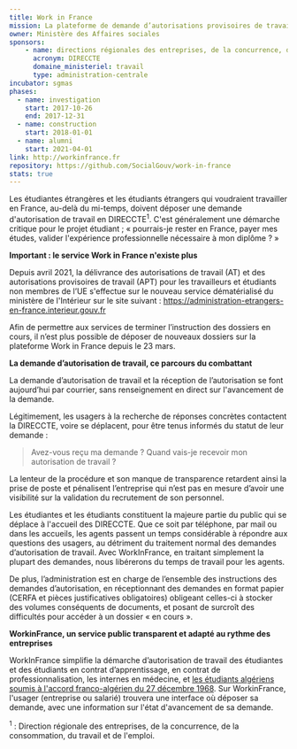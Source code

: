 ```yaml
---
title: Work in France
mission: La plateforme de demande d’autorisations provisoires de travail
owner: Ministère des Affaires sociales
sponsors: 
    - name: directions régionales des entreprises, de la concurrence, de la consommation, du travail et de l'emploi
      acronym: DIRECCTE
      domaine_ministeriel: travail
      type: administration-centrale
incubator: sgmas
phases:
  - name: investigation
    start: 2017-10-26
    end: 2017-12-31
  - name: construction
    start: 2018-01-01
  - name: alumni
    start: 2021-04-01
link: http://workinfrance.fr
repository: https://github.com/SocialGouv/work-in-france
stats: true
---
```


Les étudiantes étrangères et les étudiants étrangers qui voudraient travailler en France, au-delà du mi-temps, doivent déposer une demande d'autorisation de travail en DIRECCTE<sup>1</sup>. C'est généralement une démarche critique pour le projet étudiant ; « pourrais-je rester en France, payer mes études, valider l'expérience professionnelle nécessaire à mon diplôme ? »

**Important : le service Work in France n'existe plus**

Depuis avril 2021, la délivrance des autorisations de travail (AT) et des autorisations provisoires de travail (APT) pour les travailleurs et étudiants non membres de l’UE s'effectue sur le nouveau service dématérialisé du ministère de l'Intérieur sur le site suivant : https://administration-etrangers-en-france.interieur.gouv.fr

Afin de permettre aux services de terminer l’instruction des dossiers en cours, il n’est plus possible de déposer de nouveaux dossiers sur la plateforme Work in France depuis le 23 mars.


**La demande d’autorisation de travail, ce parcours du combattant**

La demande d’autorisation de travail et la réception de l’autorisation se font aujourd’hui par courrier, sans renseignement en direct sur l'avancement de la demande.

Légitimement, les usagers à la recherche de réponses concrètes contactent la DIRECCTE, voire se déplacent, pour être tenus informés du statut de leur demande :

> Avez-vous reçu ma demande ?
> Quand vais-je recevoir mon autorisation de travail ?

La lenteur de la procédure et son manque de transparence retardent ainsi la prise de poste et pénalisent l’entreprise qui n’est pas en mesure d’avoir une visibilité sur la validation du recrutement de son personnel.

Les étudiantes et les étudiants constituent la majeure partie du public qui se déplace à l'accueil des DIRECCTE. Que ce soit par téléphone, par mail ou dans les accueils, les agents passent un temps considérable à répondre aux questions des usagers, au détriment du traitement normal des demandes d’autorisation de travail. Avec WorkInFrance, en traitant simplement la plupart des demandes, nous libérerons du temps de travail pour les agents.

De plus, l’administration est en charge de l’ensemble des instructions des demandes d’autorisation, en réceptionnant des demandes en format papier (CERFA et pièces justificatives obligatoires) obligeant celles-ci à stocker des volumes conséquents de documents, et posant de surcroît des difficultés pour accéder à un dossier « en cours ».

**WorkinFrance, un service public transparent et adapté au rythme des entreprises**

WorkInFrance simplifie la démarche d’autorisation de travail des étudiantes et des étudiants en contrat d’apprentissage, en contrat de professionnalisation, les internes en médecine, et [les étudiants algériens soumis à l'accord franco-algérien du 27 décembre 1968](https://duckduckgo.com/?q=%C3%A9tudiants+alg%C3%A9riens&t=ffab&ia=web). Sur WorkinFrance, l'usager (entreprise ou salarié) trouvera une interface où déposer sa demande, avec une information sur l'état d'avancement de sa demande.


<sup>1</sup> : Direction régionale des entreprises, de la concurrence, de la consommation, du travail et de l'emploi.
